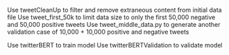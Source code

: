 Use tweetCleanUp to filter and remove extraneous content from initial data file
Use tweet_first_50k to limit data size to only the first 50,000 negative and 50,000 positive tweets
Use tweet_middle_data.py to generate another validation case of 10,000 + 10,000 positive and negative tweets

Use twitterBERT to train model
Use twitterBERTValidation to validate model
